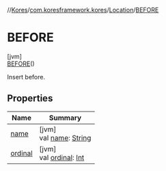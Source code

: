//[Kores](../../../../index.md)/[com.koresframework.kores](../../index.md)/[Location](../index.md)/[BEFORE](index.md)

# BEFORE

[jvm]\
[BEFORE](index.md)()

Insert before.

## Properties

| Name | Summary |
|---|---|
| [name](name.md) | [jvm]<br>val [name](name.md): [String](https://kotlinlang.org/api/latest/jvm/stdlib/kotlin/-string/index.html) |
| [ordinal](ordinal.md) | [jvm]<br>val [ordinal](ordinal.md): [Int](https://kotlinlang.org/api/latest/jvm/stdlib/kotlin/-int/index.html) |
